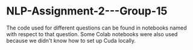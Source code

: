 # NLP-Assignment-2---Group-15
The code used for different questions can be found in notebooks named with respect to that question. Some Colab notebooks were also used because we didn't know how to set up Cuda locally.

